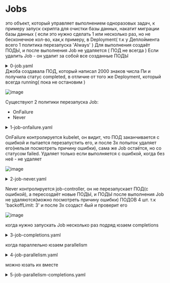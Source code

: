 # Jobs
это объект, который управляет выполнением одноразовых задач, к примеру запуск скрипта для очистки базы данных, накатит миграции базы данных ( если это нужно сделать 1 или несколько раз, но не бесконечное кол-во, как,к примеру, в Deployment( т.к у Деплоймента всего 1 политика перезапуска 'Always' ) Для выполнения создаёт ПОДЫ, и после выполнения Job не удаляется ( ПОД не всегда ) Если удалить Job - он удалит за собой все созданные ПОДЫ
<details> <summary>0-job.yaml</summary>

``` 
apiVersion: batch/v1
kind: Job
metadata:
  name: pi
spec:
  template:
    spec:
      containers:
      - name: pi
        image: perl
        command: ["perl",  "-Mbignum=bpi", "-wle", "print bpi(2000)"]
      restartPolicy: Never
```
</details>
Джоба создавала ПОД, который написал 2000 знаков числа Пи и получила статус completed, в отличие от того же Deployment, который всегда running( пока не остановим )

![image](https://github.com/user-attachments/assets/95240909-adaf-44ec-ac6f-07d98d06937b)

Существуют 2 политики перезапуска Job:
- OnFailure
- Never

<details><summary>1-job-onfailure.yaml</summary>

```
apiVersion: batch/v1
kind: Job
metadata:
  name: job-with-restartpolicy-onfailure
spec:
  backoffLimit: 3
  template:
    spec:
      containers:
      - name: job-with-failure
        image: busybox
        command: ["/bin/sh", "-c"]
        args: ["echo 'Running Job'; sleep 5; exit 1"]
      restartPolicy: OnFailure
```
</details>

OnFailure контролируется kubelet, он видит, что ПОД заканчивается с ошибкой и пытается перезапустить его, и после 3х попыток удаляет его(нельзя посмотреть причину ошибки), сама же Job остаётся, но со статусом failed. Удаляет только если выполняется с ошибкой, когда без неё - не удаляет

![image](https://github.com/user-attachments/assets/c50cc8f2-0208-4df2-8968-64ffc2451625)

<details><summary>2-job-never.yaml</summary>

```
apiVersion: batch/v1
kind: Job
metadata:
  name: job-with-restartpolicy-never
spec:
  backoffLimit: 3              # кол-во повторных попыток, прежде чем Job будет считаться неудачной ( по умолчанию 6 )
  template:
    spec:
      containers:
      - name: job-with-failure
        image: busybox
        command: ["/bin/sh", "-c"]
        args: ["echo 'Running Job'; sleep 5; exit 1"]     # exit 1 это и есть ошибка для докера, т.к код отличный от 0
      restartPolicy: Never
```
</details>

Never контролируется job-controller, он не перезапускает ПОД(с ошибкой), а пересоздаёт новые ПОДЫ, и ПОДЫ после выполнения Job не удаляются(можно посмотреть причину ошибки) ПОДОВ 4 шт. т.к 'backoffLimit: 3' и после 3х создаст 4ый и проверит его

![image](https://github.com/user-attachments/assets/51b097df-8eeb-46e8-8799-e56d778b3887)

когда нужно запускать Job несколько раз подряд юзаем completions

<details><summary>3-job-completions.yaml</summary>

```
apiVersion: batch/v1
kind: Job
metadata:
  name: pi-completions
spec:
  completions: 3       # выполнит Job 3 раза
  backoffLimit: 4
  template:
    spec:
      containers:
      - name: pi
        image: perl
        command: ["perl",  "-Mbignum=bpi", "-wle", "print bpi(2000)"]
      restartPolicy: Never
```
</details>

когда параллельно юзаем parallelism

<details><summary>4-job-parallelism.yaml</summary>

```
apiVersion: batch/v1
kind: Job
metadata:
  name: pi-parallelism
spec:
  parallelism: 2         # запустит 2 ПОДА параллельно 
  backoffLimit: 4
  template:
    spec:
      containers:
      - name: pi
        image: perl
        command: ["perl",  "-Mbignum=bpi", "-wle", "print bpi(2000)"]
      restartPolicy: OnFailure
```
</details>

можно юзать их вместе 

<details><summary>5-job-parallelism-completions.yaml</summary>

```
apiVersion: batch/v1
kind: Job
metadata:
  name: pi-parallelism-completions
spec:
  parallelism: 3
  completions: 7
  backoffLimit: 4
  template:
    spec:
      containers:
      - name: pi
        image: perl
        command: ["perl",  "-Mbignum=bpi", "-wle", "print bpi(2000)"]
      restartPolicy: Never
```
</details>
